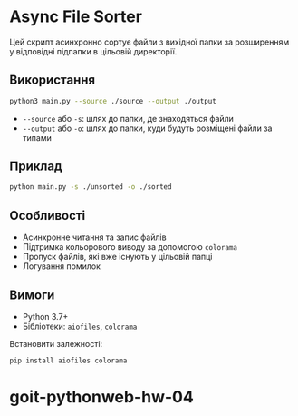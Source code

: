 
# Async File Sorter

Цей скрипт асинхронно сортує файли з вихідної папки за розширенням у відповідні підпапки в цільовій директорії.

## Використання

```bash
python3 main.py --source ./source --output ./output
```

- `--source` або `-s`: шлях до папки, де знаходяться файли
- `--output` або `-o`: шлях до папки, куди будуть розміщені файли за типами

## Приклад

```bash
python main.py -s ./unsorted -o ./sorted
```

## Особливості

- Асинхронне читання та запис файлів
- Підтримка кольорового виводу за допомогою `colorama`
- Пропуск файлів, які вже існують у цільовій папці
- Логування помилок

## Вимоги

- Python 3.7+
- Бібліотеки: `aiofiles`, `colorama`

Встановити залежності:
```bash
pip install aiofiles colorama
```
# goit-pythonweb-hw-04